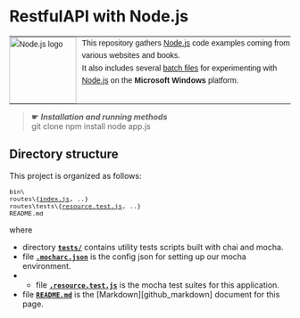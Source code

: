 # <span id="top">RestfulAPI with Node.js</span>

<table style="font-family:Helvetica,Arial;font-size:14px;line-height:1.6;">
  <tr>
  <td style="border:0;padding:0 10px 0 0;min-width:120px;"><a href="https://nodejs.org/" rel="external"><img src="https://nodejs.org/static/images/logos/nodejs-new-pantone-black.svg" width="120" alt="Node.js logo"/></a></td>
  <td style="border:0;padding:0;vertical-align:text-top;">This repository gathers <a href="https://nodejs.org/en/" rel="external">Node.js</a> code examples coming from various websites and books.<br/>
  It also includes several <a href="https://en.wikibooks.org/wiki/Windows_Batch_Scripting">batch files</a> for experimenting with <a href="https://nodejs.org/en/" rel="external">Node.js</a> on the <b>Microsoft Windows</b> platform.
  </td>
  </tr>
</table>

> **&#9755;** ***Installation and running methods***<br/>
> git clone 
> npm install
> node app.js


## <span id="structure">Directory structure</span>

This project is organized as follows:
<pre style="font-size:80%;">
bin\
routes\{<a href="routes/index.js">index.js</a>, ..}
routes\tests\{<a href="tests/resource.test.js">resource.test.js</a>, ..}
README.md
</pre>

where

- directory [**`tests/`**](tests/) contains utility tests scripts built with chai and mocha.
- file [**`.mocharc.json`**](.mocharc.json) is the config json for setting up our mocha environment.
- - file [**`.resource.test.js`**](resource.test.js) is the mocha test suites for this application.
- file [**`README.md`**](README.md) is the [Markdown][github_markdown] document for this page.

>

